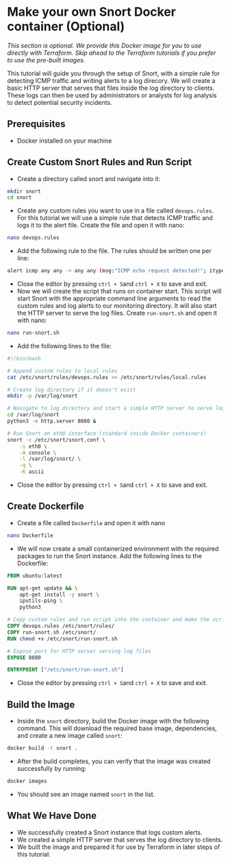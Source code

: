 # Make your own Snort Docker container (Optional)

*This section is optional. We provide this Docker image for you to use directly with Terraform. Skip ahead to the Terraform tutorials if you prefer to use the pre-built images.*

This tutorial will guide you through the setup of Snort, with a simple rule for detecting ICMP traffic and writing alerts to a log direcory. We will create a basic HTTP server that serves that files inside the log directory to clients. These logs can then be used by administrators or analysts for log analysis to detect potential security incidents.

## Prerequisites
 - Docker installed on your machine

## Create Custom Snort Rules and Run Script
- Create a directory called snort and navigate into it:
```bash
mkdir snort
cd snort
```
- Create any custom rules you want to use in a file called `devops.rules`. For this tutorial we will use a simple rule that detects ICMP traffic and logs it to the alert file. Create the file and open it with nano:
```bash
nano devops.rules
```
- Add the following rule to the file. The rules should be written one per line:
```bash
alert icmp any any -> any any (msg:"ICMP echo request detected!"; itype:8; sid:10000001;)
```
- Close the editor by pressing `ctrl + S`and `ctrl + X` to save and exit.
- Now we will create the script that runs on container start. This script will start Snort with the appropriate command line arguments to read the custom rules and log alerts to our monitoring directory. It will also start the HTTP server to serve the log files. Create `run-snort.sh` and open it with nano:
```bash
nano run-snort.sh
```
- Add the following lines to the file:
```bash
#!/bin/bash

# Append custom rules to local.rules
cat /etc/snort/rules/devops.rules >> /etc/snort/rules/local.rules

# Create log directory if it doesn't exist
mkdir -p /var/log/snort

# Navigate to log directory and start a simple HTTP server to serve log files in the background
cd /var/log/snort
python3 -m http.server 8080 &

# Run Snort on eth0 interface (standard inside Docker containers)
snort -c /etc/snort/snort.conf \
	-i eth0 \
	-A console \
	-l /var/log/snort/ \
	-q \
	-K ascii
```
- Close the editor by pressing `ctrl + S`and `ctrl + X` to save and exit.

## Create Dockerfile
- Create a file called `Dockerfile` and open it with nano
```bash
nano Dockerfile
```
- We will now create a small containerized environment with the required packages to run the Snort instance. Add the following lines to the Dockerfile:
```Dockerfile
FROM ubuntu:latest

RUN apt-get update && \
	apt-get install -y snort \
	iputils-ping \
	python3

# Copy custom rules and run script into the container and make the script executable
COPY devops.rules /etc/snort/rules/
COPY run-snort.sh /etc/snort/
RUN chmod +x /etc/snort/run-snort.sh

# Expose port for HTTP server serving log files
EXPOSE 8080

ENTRYPOINT ["/etc/snort/run-snort.sh"]
```
- Close the editor by pressing `ctrl + S`and `ctrl + X` to save and exit.

## Build the Image
- Inside the `snort` directory, build the Docker image with the following command. This will download the required base image, dependencies, and create a new image called `snort`:
```bash
docker build -t snort .
```
- After the build completes, you can verify that the image was created successfully by running:
```bash
docker images
```
- You should see an image named `snort` in the list.

## What We Have Done
- We successfully created a Snort instance that logs custom alerts.
- We created a simple HTTP server that serves the log directory to clients.
- We built the image and prepared it for use by Terraform in later steps of this tutorial.